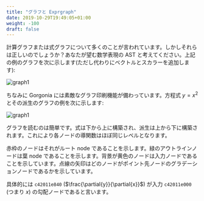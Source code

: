 ```yaml
---
title: "グラフと Exprgraph"
date: 2019-10-29T19:49:05+01:00
weight: -100
draft: false
---
```


計算グラフまたは式グラフについて多くのことが言われています。しかしそれらは正しいのでしょうか？あなたが望む数学表現の AST と考えてください。上記の例のグラフを次に示します(ただし代わりにベクトルとスカラーを追加します):

![graph1](https://raw.githubusercontent.com/gorgonia/gorgonia/master/media/exprGraph_example1.png)

ちなみに Gorgonia には素敵なグラフ印刷機能が備わっています。方程式 $y = x^2$ とその派生のグラフの例を次に示します:

![graph1](https://raw.githubusercontent.com/gorgonia/gorgonia/master/media/exprGraph_example2.png)

グラフを読むのは簡単です。式は下から上に構築され、派生は上から下に構築されます。これにより各ノードの導関数はほぼ同じレベルとなります。

赤枠のノードはそれがルート node であることを示します。緑のアウトラインノードは葉 node であることを示します。背景が黄色のノードは入力ノードであることを示しています。点線の矢印はどのノードがポイント先ノードのグラデーションノードであるかを示しています。

具体的には `c42011e840` ($\frac{\partial{y}}{\partial{x}}$) が入力 `c42011e000` (つまり $x$) の勾配ノードであると言います。

